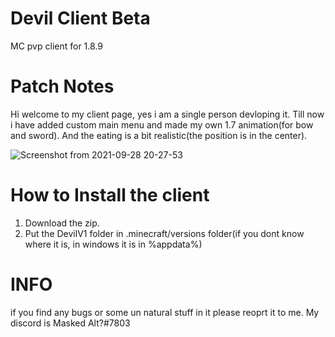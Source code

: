 # Devil Client Beta
MC pvp client for 1.8.9

# Patch Notes


Hi welcome to my client page, yes i am a single person devloping it.
Till now i have added custom main menu and made my own 1.7 animation(for bow and sword).
And the eating is a bit realistic(the position is in the center).

![Screenshot from 2021-09-28 20-27-53](https://user-images.githubusercontent.com/74668157/135113385-65366de3-df95-4e75-8bfb-c03860d3f84c.png)

# How to Install the client

1. Download the zip.
2. Put the DevilV1 folder in .minecraft/versions folder(if you dont know where it is, in windows it is in %appdata%)


# INFO
if you find any bugs or some un natural stuff in it please reoprt it to me.
My discord is Masked Alt?#7803
